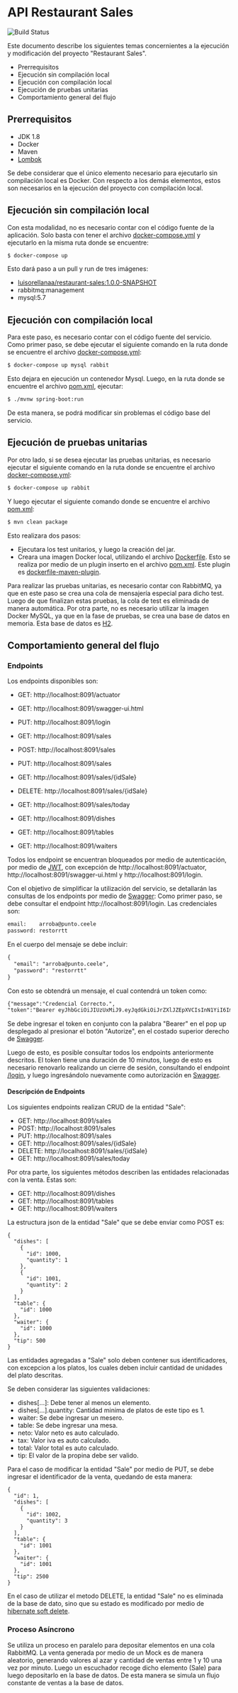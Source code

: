 # API Restaurant Sales

![Build Status](https://travis-ci.org/joemccann/dillinger.svg?branch=master)

Este documento describe los siguientes temas concernientes a la ejecución y modificación del proyecto "Restaurant Sales".

  - Prerrequisitos
  - Ejecución sin compilación local
  - Ejecución con compilación local
  - Ejecución de pruebas unitarias
  - Comportamiento general del flujo

## Prerrequisitos

  - JDK 1.8
  - Docker
  - Maven
  - [Lombok](https://projectlombok.org/)
  
Se debe considerar que el único elemento necesario para ejecutarlo sin compilación local es Docker. Con respecto a los demás elementos, estos son necesarios en la ejecución del proyecto con compilación local.

## Ejecución sin compilación local

Con esta modalidad, no es necesario contar con el código fuente de la aplicación. Solo basta con tener el archivo [docker-compose.yml](https://github.com/luisorellana777/spring_boot_restaurant-sales-v2/blob/master/docker-compose.yml) y ejecutarlo en la misma ruta donde se encuentre:

```sh
$ docker-compose up
```

Esto dará paso a un pull y run de tres imágenes:
  - [luisorellanaa/restaurant-sales:1.0.0-SNAPSHOT](https://hub.docker.com/repository/docker/luisorellanaa/restaurant-sales)
  - rabbitmq:management
  - mysql:5.7

## Ejecución con compilación local

Para este paso, es necesario contar con el código fuente del servicio.
Como primer paso, se debe ejecutar el siguiente comando en la ruta donde se encuentre el archivo [docker-compose.yml](https://github.com/luisorellana777/spring_boot_restaurant-sales-v2/blob/master/docker-compose.yml):

```sh
$ docker-compose up mysql rabbit
```
Esto dejara en ejecución un contenedor Mysql.
Luego, en la ruta donde se encuentre el archivo [pom.xml](https://github.com/luisorellana777/spring_boot_restaurant-sales-v2/blob/master/pom.xml), ejecutar:
```sh
$ ./mvnw spring-boot:run
```
De esta manera, se podrá modificar sin problemas el código base del servicio.

## Ejecución de pruebas unitarias
Por otro lado, si se desea ejecutar las pruebas unitarias, es necesario ejecutar el siguiente comando en la ruta donde se encuentre el archivo [docker-compose.yml](https://github.com/luisorellana777/spring_boot_restaurant-sales-v2/blob/master/docker-compose.yml):

```sh
$ docker-compose up rabbit
```
Y luego ejecutar el siguiente comando donde se encuentre el archivo [pom.xml](https://github.com/luisorellana777/spring_boot_restaurant-sales-v2/blob/master/pom.xml):
```sh
$ mvn clean package
```
Esto realizara dos pasos:
  - Ejecutara los test unitarios, y luego la creación del jar.
  - Creara una imagen Docker local, utilizando el archivo [Dockerfile](https://github.com/luisorellana777/spring_boot_restaurant-sales-v2/blob/master/Dockerfile). Esto se realiza por medio de un plugin inserto en el archivo [pom.xml](https://github.com/luisorellana777/spring_boot_restaurant-sales/blob/master/restaurant-sales/pom.xml). Este plugin es [dockerfile-maven-plugin](https://mvnrepository.com/artifact/com.spotify/dockerfile-maven-plugin).

Para realizar las pruebas unitarias, es necesario contar con RabbitMQ, ya que en este paso se crea una cola de mensajería especial para dicho test. Luego de que finalizan estas pruebas, la cola de test es eliminada de manera automática. Por otra parte, no es necesario utilizar la imagen Docker MySQL, ya que en la fase de pruebas, se crea una base de datos en memoria. Esta base de datos es [H2](https://www.h2database.com/html/main.html).

## Comportamiento general del flujo
### Endpoints

Los endpoints disponibles son:
  - GET: http://localhost:8091/actuator
  - GET: http://localhost:8091/swagger-ui.html
  - PUT: http://localhost:8091/login
  
  - GET: http://localhost:8091/sales
  - POST: http://localhost:8091/sales
  - PUT: http://localhost:8091/sales
  - GET: http://localhost:8091/sales/{idSale}
  - DELETE: http://localhost:8091/sales/{idSale}
  - GET: http://localhost:8091/sales/today
  - GET: http://localhost:8091/dishes
  - GET: http://localhost:8091/tables
  - GET: http://localhost:8091/waiters
  

Todos los endpoint se encuentran bloqueados por medio de autenticación, por medio de [JWT](https://jwt.io/), con excepción de http://localhost:8091/actuator, http://localhost:8091/swagger-ui.html y http://localhost:8091/login.

Con el objetivo de simplificar la utilización del servicio, se detallarán las consultas de los endpoints por medio de [Swagger](http://localhost:8091/swagger-ui.html):
Como primer paso, se debe consultar el endpoint http://localhost:8091/login.
Las credenciales son:

```diff
email:    arroba@punto.ceele
password: restorrtt
```

En el cuerpo del mensaje se debe incluir:

```diff
{
  "email": "arroba@punto.ceele",
  "password": "restorrtt"
}
```

Con esto se obtendrá un mensaje, el cual contendrá un token como:

```diff
{"message":"Credencial Correcto.",
"token":"Bearer eyJhbGciOiJIUzUxMiJ9.eyJqdGkiOiJrZXlJZEpXVCIsInN1YiI6ImFycm9iYUBwdW50by5jZWVsZSIsImF1dGhvcml0aWVzIjpbIlJPTEVfVVNFUiJdLCJpYXQiOjE2MDE5MTk4MDMsImV4cCI6MTYwMTkyMDQwM30.-aioy6JbQzWdA9AGNRcxjIDNkNJDs-_HzlEBaI8sejbIzgk6ecvMZzyr7mLWL-0bGEk0qIoP6caVUv7TO7P8Xg"}
```
Se debe ingresar el token en conjunto con la palabra "Bearer" en el pop up desplegado al presionar el botón "Autorize", en el costado superior derecho de [Swagger](http://localhost:8091/swagger-ui.html).

Luego de esto, es posible consultar todos los endpoints anteriormente descritos.
El token tiene una duración de 10 minutos, luego de esto es necesario renovarlo realizando un cierre de sesión, consultando el endpoint [/login]( http://localhost:8091/login), y luego ingresándolo nuevamente como autorización en [Swagger]( http://localhost:8091/swagger-ui.html).

#### Descripción de Endpoints

Los siguientes endpoints realizan CRUD de la entidad "Sale":
  - GET: http://localhost:8091/sales
  - POST: http://localhost:8091/sales
  - PUT: http://localhost:8091/sales
  - GET: http://localhost:8091/sales/{idSale}
  - DELETE: http://localhost:8091/sales/{idSale}
  - GET: http://localhost:8091/sales/today

Por otra parte, los siguientes métodos describen las entidades relacionadas con la venta. Estas son:
  - GET: http://localhost:8091/dishes
  - GET: http://localhost:8091/tables
  - GET: http://localhost:8091/waiters

La estructura json de la entidad "Sale" que se debe enviar como POST es:

```
{
  "dishes": [
    {
      "id": 1000,
      "quantity": 1
    },
    {
      "id": 1001,
      "quantity": 2
    }
  ],
  "table": {
    "id": 1000
  },
  "waiter": {
    "id": 1000
  },
  "tip": 500
}
```

Las entidades agregadas a "Sale" solo deben contener sus identificadores, con excepcion a los platos, los cuales deben incluir cantidad de unidades del plato descritas.

Se deben considerar las siguientes validaciones:
  - dishes[...]: Debe tener al menos un elemento.
  - dishes[...].quantity: Cantidad minima de platos de este tipo es 1.
  - waiter: Se debe ingresar un mesero.
  - table: Se debe ingresar una mesa.
  - neto: Valor neto es auto calculado.
  - tax: Valor iva es auto calculado.
  - total: Valor total es auto calculado.
  - tip: El valor de la propina debe ser valido.

Para el caso de modificar la entidad "Sale" por medio de PUT, se debe ingresar el identificador de la venta, quedando de esta manera:

```
{
  "id": 1,
  "dishes": [
    {
      "id": 1002,
      "quantity": 3
    }
  ],
  "table": {
    "id": 1001
  },
  "waiter": {
    "id": 1001
  },
  "tip": 2500
}
```

En el caso de utilizar el metodo DELETE, la entidad "Sale" no es eliminada de la base de dato, sino que su estado es modificado por medio de [hibernate soft delete](https://thorben-janssen.com/implement-soft-delete-hibernate/).

### Proceso Asíncrono

Se utiliza un proceso en paralelo para depositar elementos en una cola RabbitMQ. La venta generada por medio de un Mock es de manera aleatorio, generando valores al azar y cantidad de ventas entre 1 y 10 una vez por minuto. Luego un escuchador recoge dicho elemento (Sale) para luego depositarlo en la base de datos. De esta manera se simula un flujo constante de ventas a la base de datos.
